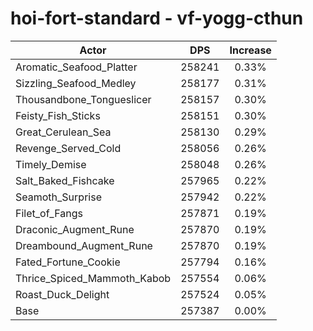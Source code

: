 # hoi-fort-standard - vf-yogg-cthun
| Actor | DPS | Increase |
|---|:---:|:---:|
|Aromatic_Seafood_Platter|258241|0.33%|
|Sizzling_Seafood_Medley|258177|0.31%|
|Thousandbone_Tongueslicer|258157|0.30%|
|Feisty_Fish_Sticks|258151|0.30%|
|Great_Cerulean_Sea|258130|0.29%|
|Revenge_Served_Cold|258056|0.26%|
|Timely_Demise|258048|0.26%|
|Salt_Baked_Fishcake|257965|0.22%|
|Seamoth_Surprise|257942|0.22%|
|Filet_of_Fangs|257871|0.19%|
|Draconic_Augment_Rune|257870|0.19%|
|Dreambound_Augment_Rune|257870|0.19%|
|Fated_Fortune_Cookie|257794|0.16%|
|Thrice_Spiced_Mammoth_Kabob|257554|0.06%|
|Roast_Duck_Delight|257524|0.05%|
|Base|257387|0.00%|
